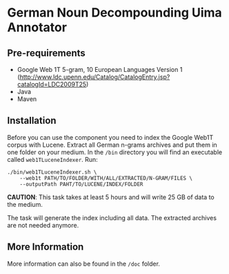 German Noun Decompounding Uima Annotator
========================================

Pre-requirements
---------------

* Google Web 1T 5-gram, 10 European Languages Version 1 (<http://www.ldc.upenn.edu/Catalog/CatalogEntry.jsp?catalogId=LDC2009T25>)
* Java 
* Maven


Installation
------------

Before you can use the component you need to index the Google Web1T corpus with Lucene.
Extract all German n-grams archives and put them in one folder on your medium.
In the `/bin` directory you will find an executable called `web1TLuceneIndexer`. Run:

    ./bin/web1TLuceneIndexer.sh \
        --web1t PATH/TO/FOLDER/WITH/ALL/EXTRACTED/N-GRAM/FILES \
        --outputPath PAHT/TO/LUCENE/INDEX/FOLDER
        
**CAUTION**: This task takes at least 5 hours and will write 25 GB of data to the medium.

The task will generate the index including all data. The extracted archives are not needed anymore.


More Information
----------------

More information can also be found in the `/doc` folder.